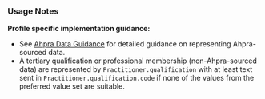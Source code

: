 ### Usage Notes

**Profile specific implementation guidance:**
- See [Ahpra Data Guidance](guidance.html#ahpra-data-guidance) for detailed guidance on representing Ahpra-sourced data.
- A tertiary qualification or professional membership (non-Ahpra-sourced data) are represented by `Practitioner.qualification` with at least text sent in `Practitioner.qualification.code` if none of the values from the preferred value set are suitable.